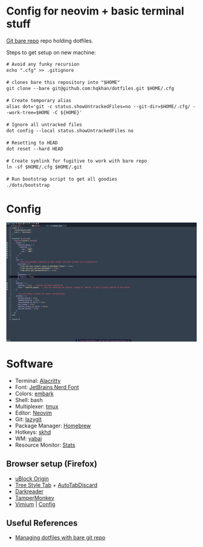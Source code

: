 # Config for neovim + basic terminal stuff
[Git bare repo](https://www.ackama.com/what-we-think/the-best-way-to-store-your-dotfiles-a-bare-git-repository-explained/) repo holding dotfiles.

Steps to get setup on new machine:
```
# Avoid any funky recursion
echo ".cfg" >> .gitignore

# clones bare this repository into "$HOME"
git clone --bare git@github.com:hqkhan/dotfiles.git $HOME/.cfg

# Create temporary alias
alias dot='git -c status.showUntrackedFiles=no --git-dir=$HOME/.cfg/ --work-tree=$HOME -C ${HOME}'

# Ignore all untracked files
dot config --local status.showUntrackedFiles no

# Resetting to HEAD
dot reset --hard HEAD

# Create symlink for fugitive to work with bare repo
ln -sf $HOME/.cfg $HOME/.git

# Run bootstrap script to get all goodies
./dots/bootstrap
```

# Config

![screenshot](./screenshot.png)

# Software

- Terminal: [Alacritty](https://alacritty.org)
- Font: [JetBrains Nerd Font](https://github.com/JetBrains/JetBrainsMono)
- Colors: [embark](https://github.com/embark-theme/vim)
- Shell: bash
- Multiplexer: [tmux](https://github.com/tmux/tmux/wiki)
- Editor: [Neovim](https://neovim.io)
- Git: [lazygit](https://github.com/jesseduffield/lazygit)
- Package Manager: [Homebrew](https://brew.sh)
- Hotkeys: [skhd](https://github.com/koekeishiya/skhd/)
- WM: [yabai](https://github.com/koekeishiya/yabai)
- Resource Monitor: [Stats](https://github.com/exelban/stats)

## Browser setup (Firefox)

- [uBlock Origin](https://addons.mozilla.org/en-US/firefox/addon/ublock-origin/)
- [Tree Style Tab](https://addons.mozilla.org/en-US/firefox/addon/tree-style-tab/) + [AutoTabDiscard](https://webextension.org/listing/tab-discard.html)
- [Darkreader](https://darkreader.org/)
- [TamperMonkey](https://www.tampermonkey.net/)
- [Vimium](https://github.com/philc/vimium) | [Config](https://gist.github.com/hqkhan/1c7b935a0a98f0feb95b6a2969d2f390)


## Useful References
- [Managing dotfiles with bare git
  repo](https://www.ackama.com/what-we-think/the-best-way-to-store-your-dotfiles-a-bare-git-repository-explained/)
